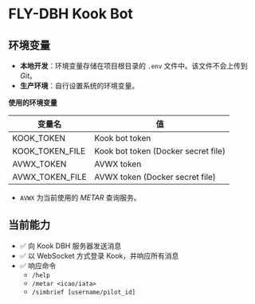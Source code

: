 # FLY-DBH Kook Bot

## 环境变量

-   **本地开发**：环境变量存储在项目根目录的 `.env` 文件中。该文件不会上传到 _Git_。
-   **生产环境**：自行设置系统的环境变量。

**使用的环境变量**

| 变量名          | 值                                  |
| --------------- | ----------------------------------- |
| KOOK_TOKEN      | Kook bot token                      |
| KOOK_TOKEN_FILE | Kook bot token (Docker secret file) |
| AVWX_TOKEN      | AVWX token                          |
| AVWX_TOKEN_FILE | AVWX token (Docker secret file)     |

-   `AVWX` 为当前使用的 _METAR_ 查询服务。

## 当前能力

-   ✅ 向 Kook DBH 服务器发送消息
-   ✅ 以 WebSocket 方式登录 Kook，并响应所有消息
-   ✅ 响应命令
    -   `/help`
    -   `/metar <icao/iata>`
    -   `/simbrief [username/pilot_id]`
